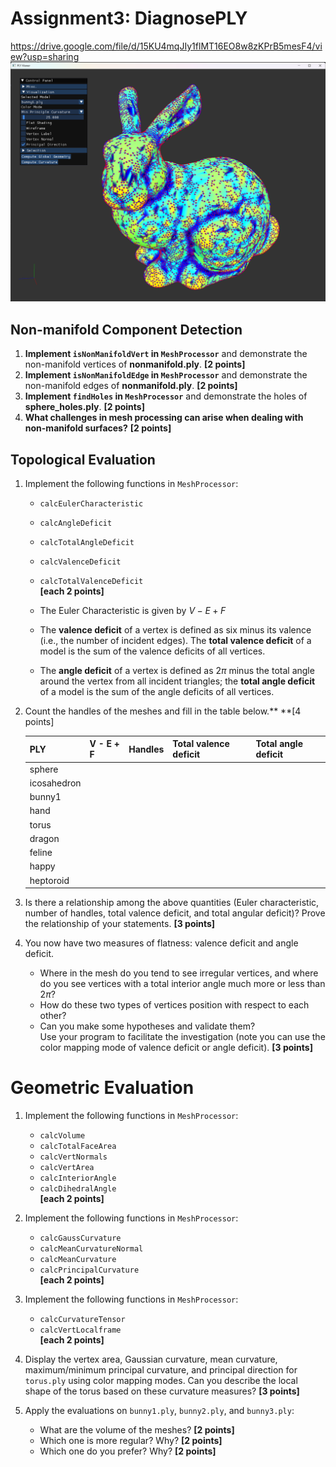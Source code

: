 # Assignment3: DiagnosePLY
https://drive.google.com/file/d/15KU4mqJIy1flMT16EO8w8zKPrB5mesF4/view?usp=sharing
![image info](images/image1.png)

## Non-manifold Component Detection

1. **Implement `isNonManifoldVert` in `MeshProcessor`** and demonstrate the non-manifold vertices of **nonmanifold.ply**. **[2 points]**
2. **Implement `isNonManifoldEdge` in `MeshProcessor`** and demonstrate the non-manifold edges of **nonmanifold.ply**. **[2 points]**
3. **Implement `findHoles` in `MeshProcessor`** and demonstrate the holes of **sphere_holes.ply**. **[2 points]**
4. **What challenges in mesh processing can arise when dealing with non-manifold surfaces?** **[2 points]**

## Topological Evaluation

1. Implement the following functions in `MeshProcessor`:
   - `calcEulerCharacteristic`  
   - `calcAngleDeficit`  
   - `calcTotalAngleDeficit`  
   - `calcValenceDeficit`  
   - `calcTotalValenceDeficit`  
   **[each 2 points]**

   - The Euler Characteristic is given by  $V - E + F$

   - The **valence deficit** of a vertex is defined as six minus its valence (i.e., the number of incident edges). The **total valence deficit** of a model is the sum of the valence deficits of all vertices.

   - The **angle deficit** of a vertex is defined as $2\pi$ minus the total angle around the vertex from all incident triangles; the **total angle deficit** of a model is the sum of the angle deficits of all vertices.

2. Count the handles of the meshes and fill in the table below.** **[4 points]

   | PLY         | V - E + F | Handles | Total valence deficit | Total angle deficit |
   |-------------|-----------|---------|-----------------------|---------------------|
   | sphere      |           |         |                       |                     |
   | icosahedron |           |         |                       |                     |
   | bunny1      |           |         |                       |                     |
   | hand        |           |         |                       |                     |
   | torus       |           |         |                       |                     |
   | dragon      |           |         |                       |                     |
   | feline      |           |         |                       |                     |
   | happy       |           |         |                       |                     |
   | heptoroid   |           |         |                       |                     |

3. Is there a relationship among the above quantities (Euler characteristic, number of handles, total valence deficit, and total angular deficit)? Prove the relationship of your statements. **[3 points]**

4. You now have two measures of flatness: valence deficit and angle deficit.  
   - Where in the mesh do you tend to see irregular vertices, and where do you see vertices with a total interior angle much more or less than $2\pi$?
   - How do these two types of vertices position with respect to each other?  
   - Can you make some hypotheses and validate them?  
   Use your program to facilitate the investigation (note you can use the color mapping mode of valence deficit or angle deficit). **[3 points]**

# Geometric Evaluation

1. Implement the following functions in `MeshProcessor`: 
   - `calcVolume`  
   - `calcTotalFaceArea`  
   - `calcVertNormals`  
   - `calcVertArea`  
   - `calcInteriorAngle`  
   - `calcDihedralAngle`  
   **[each 2 points]**

2. Implement the following functions in `MeshProcessor`: 
   - `calcGaussCurvature`  
   - `calcMeanCurvatureNormal`  
   - `calcMeanCurvature`  
   - `calcPrincipalCurvature`  
   **[each 2 points]**

3. Implement the following functions in `MeshProcessor`:  
   - `calcCurvatureTensor`  
   - `calcVertLocalframe`  
   **[each 2 points]**

4. Display the vertex area, Gaussian curvature, mean curvature, maximum/minimum principal curvature, and principal direction for `torus.ply` using color mapping modes. 
   Can you describe the local shape of the torus based on these curvature measures? **[3 points]**

5. Apply the evaluations on `bunny1.ply`, `bunny2.ply`, and `bunny3.ply`:  
   - What are the volume of the meshes? **[2 points]**
   - Which one is more regular? Why? **[2 points]**
   - Which one do you prefer? Why? **[2 points]**
